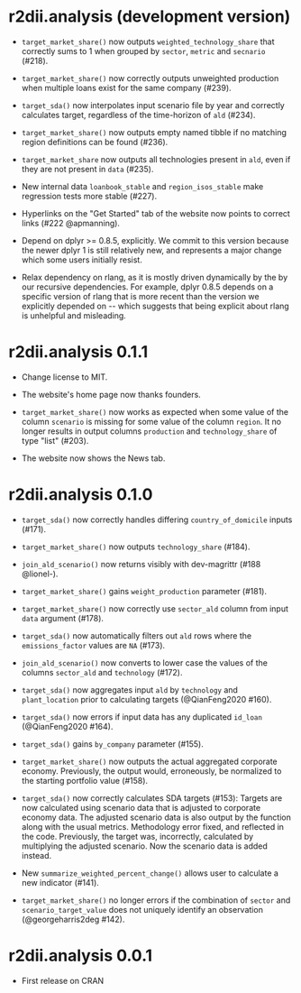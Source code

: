 # r2dii.analysis (development version)

* `target_market_share()` now outputs `weighted_technology_share` that 
  correctly sums to 1 when grouped by `sector`, `metric` and `secnario` (#218).

* `target_market_share()` now correctly outputs unweighted production when 
  multiple loans exist for the same company (#239).

* `target_sda()` now interpolates input scenario file by year and correctly 
  calculates target, regardless of the time-horizon of `ald` (#234).

* `target_market_share()` now outputs empty named tibble if no matching region 
  definitions can be found (#236).
  
* `target_market_share` now outputs all technologies present in `ald`, even if 
  they are not present in `data` (#235).

* New internal data `loanbook_stable` and `region_isos_stable` make regression
  tests more stable (#227).

* Hyperlinks on the "Get Started" tab of the website now points to correct links 
  (#222 @apmanning).

* Depend on dplyr >= 0.8.5, explicitly. We commit to this version because the
  newer dplyr 1 is still relatively new, and represents a major change which
  some users initially resist.

* Relax dependency on rlang, as it is mostly driven dynamically by the 
  by our recursive dependencies. For example, dplyr 0.8.5 depends on a specific
  version of rlang that is more recent than the version we explicitly 
  depended on -- which suggests that being explicit about rlang is unhelpful and
  misleading.

# r2dii.analysis 0.1.1

* Change license to MIT.

* The website's home page now thanks founders.

* `target_market_share()` now works as expected when some value of the column
`scenario` is missing for some value of the column `region`. It no longer
results in output columns `production` and `technology_share` of type "list"
(#203).

* The website now shows the News tab.

# r2dii.analysis 0.1.0

* `target_sda()` now correctly handles differing `country_of_domicile` inputs 
  (#171).

* `target_market_share()` now outputs `technology_share` (#184).

* `join_ald_scenario()` now returns visibly with dev-magrittr (#188 @lionel-).

* `target_market_share()` gains `weight_production` parameter (#181).

* `target_market_share()` now correctly use `sector_ald` column from input 
  `data` argument (#178).

* `target_sda()` now automatically filters out `ald` rows where the 
  `emissions_factor` values are `NA` (#173).

* `join_ald_scenario()` now converts to lower case the values of the columns
  `sector_ald` and `technology` (#172).

* `target_sda()` now aggregates input `ald` by `technology` and `plant_location`
  prior to calculating targets (@QianFeng2020 #160).

* `target_sda()` now errors if input data has any duplicated `id_loan` 
  (@QianFeng2020 #164).

* `target_sda()` gains `by_company` parameter (#155).

* `target_market_share()` now outputs the actual aggregated corporate economy. 
  Previously, the output would, erroneously, be normalized to the starting 
  portfolio value (#158).

* `target_sda()` now correctly calculates SDA targets (#153):
  Targets are now calculated using scenario data that is adjusted to corporate 
  economy data. 
  The adjusted scenario data is also output by the function along with the usual 
  metrics. 
  Methodology error fixed, and reflected in the code. Previously, the target 
  was, incorrectly, calculated by multiplying the adjusted scenario. Now the 
  scenario data is added instead. 

* New `summarize_weighted_percent_change()` allows user to calculate a new 
  indicator (#141).

* `target_market_share()` no longer errors if the combination of `sector` and 
  `scenario_target_value` does not uniquely identify an observation 
  (@georgeharris2deg #142).

# r2dii.analysis 0.0.1

* First release on CRAN
